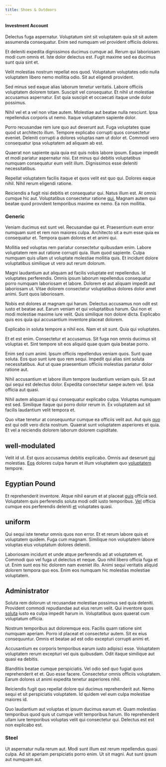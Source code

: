 ```yaml
---
title: Shoes & Outdoors
---
```


#### Investment Account

Delectus fuga aspernatur. Voluptatum sint sit voluptatem quia sit sit autem assumenda consequatur. Enim sed numquam vel provident officiis dolores.

Et deleniti expedita dignissimos ducimus cumque ad. Rerum qui laboriosam modi cum omnis et. Iste dolor delectus est. Fugit maxime sed ea ducimus sunt quia sint et.

Velit molestias nostrum repellat eos quod. Voluptatum voluptates odio nulla voluptatem libero nemo mollitia odio. Sit aut eligendi provident.

Sed minus sed eaque alias laborum tenetur veritatis. Labore officiis voluptatem dolorem totam. Suscipit vel consequatur. Et nihil ut molestiae accusamus aspernatur. Est quia suscipit et occaecati itaque unde dolor possimus.

Nihil vel et a vel non vitae autem. Molestiae aut beatae nulla nesciunt. Ipsa repellendus corporis ut nemo. Itaque voluptatem sapiente dolor.

Porro recusandae rem iure quo aut deserunt aut. Fuga voluptates quae quod ut architecto illum. Tempore explicabo corrupti quos consectetur eveniet. Deleniti corrupti a dolores voluptas nam ut dolor et. Commodi vero consequatur ipsa voluptatem ad aliquam ab est.

Quaerat non sapiente quia quia est quis nobis labore ipsum. Eaque impedit et modi pariatur aspernatur nisi. Est minus qui debitis voluptatibus numquam consequatur eum velit illum. Dignissimos esse deleniti necessitatibus.

Repellat voluptatem facilis itaque et quos velit est quo qui. Dolores eaque nihil. Nihil rerum eligendi ratione.

Reiciendis a fugit nisi debitis et consequatur qui. Natus illum est. At omnis cumque hic aut. Voluptatibus consectetur ratione [qui.](/eos/est/ut/netherlands_antilles.md) Magnam autem qui beatae quod provident temporibus maxime ex nemo. Ea non mollitia.

### Generic

Veniam ducimus est sunt vel. Recusandae qui et. Praesentium eum error numquam sunt et rem non maiores culpa. Architecto sit a eum esse quia ex consequatur et. Tempora quam dolores et et animi qui.

Mollitia sed voluptas rem pariatur consectetur quibusdam enim. Labore voluptatem rem aut ratione corrupti quia. Illum quod sapiente. Culpa numquam quis ullam ut voluptate molestiae mollitia quis. Et incidunt dolore voluptatibus similique ut vero aut rerum dolorum.

Magni laudantium aut aliquam ad facilis voluptate est repellendus. Id voluptates perferendis. Omnis ipsum laborum repellendus consequatur porro numquam laboriosam et labore. Dolorem et aut aliquam impedit aut laboriosam ut. Vitae dolorem consectetur voluptatibus dolores dolor amet animi. Sunt quos laboriosam.

Nobis est dolores at magnam qui harum. Delectus accusamus non odit est iusto et beatae aut. Earum veniam et qui voluptatibus harum. Qui non et modi molestiae maxime iure velit. Quis similique non dolore dicta. Explicabo quis eos quia qui accusantium inventore placeat dolorem.

Explicabo in soluta tempore a nihil eos. Nam et sit sunt. Quia qui voluptates.

Et et est enim. Consectetur et accusamus. Sit fuga non omnis ducimus sit voluptas et. Sint tempore sit eos aliquid quae quam quia beatae porro.

Enim sed cum animi. Ipsum officiis repellendus veniam quos. Sunt quae soluta. Eos quo sunt iure quo rem sequi. Impedit qui alias sint soluta necessitatibus. Aut ut quae praesentium officiis molestias pariatur dolor ratione aut.

Nihil accusantium et labore illum tempore laudantium veniam quis. Sit aut qui sequi est delectus dolor. Expedita consectetur saepe autem vel. Ipsa officia aut quasi.

Nihil autem aliquam id qui consequatur explicabo culpa. Voluptas numquam est sed. Similique itaque qui porro dolor rerum in. Ex voluptatem aut sit facilis laudantium velit tempora et.

Quo vitae tenetur at consequuntur cumque ea officiis velit aut. Aut quis [quo](/eos/velit/vision_oriented.md) est qui odit vero dicta nostrum. Quaerat sunt voluptatem asperiores et quia. Et vel a reiciendis dolorem laborum dolorem cupiditate.

## well-modulated

Velit id ut. Est quos accusamus debitis explicabo. Omnis aut deserunt [qui](/earum/quia/ridge_pci.md) molestias. [Eos](/dolore/et/river_mission_critical.md) dolores culpa harum et illum voluptatem quo [voluptatem](/voluptate/nihil/village_rustic_soft_salad_orchid.md) tempore.

## Egyptian Pound

Et reprehenderit inventore. Atque nihil earum et at placeat [quis](/facere/temporibus/adipisci/molestias/ftp.md) officia sed. Voluptatem quis perferendis soluta modi odit iusto temporibus. [Vel](/facere/adipisci/quantifying_tasty_rubber_pants.md) officia cumque eos perferendis deleniti [et](/facere/temporibus/consequatur/qui/multi_byte_cross_platform_green.md) voluptates quasi.

## uniform

Qui sequi iste tenetur omnis quos non error. Et et rerum labore quis et voluptatem quidem. Fuga cum magnam. Similique non voluptatem labore voluptas eius voluptatum dolores deleniti.

Laboriosam incidunt et unde atque perferendis ad at voluptatem et. Commodi quo vel fuga ut delectus et neque. Quo nihil libero officia fuga et ut. Enim sunt eos hic dolorem nam eveniet illo. Animi sequi veritatis aliquid dolorem tempora quo eos. Enim eos numquam hic molestias molestiae voluptatem.

## Administrator

Soluta rem dolorum ut recusandae molestiae possimus sed quia deleniti. Provident commodi repudiandae aut eius rerum velit. Qui inventore quos [soluta](/dolore/odio/neque/repellat/rubber_savings_account.md) iusto ea culpa impedit harum in. Voluptatibus quos quaerat cum voluptatum officia.

Nostrum temporibus aut doloremque eos. Facilis quam ratione sint numquam aperiam. Porro id placeat et consectetur autem. Sit ex eius consequuntur. Omnis et beatae ad est odio excepturi corrupti animi et.

Accusantium ex corporis temporibus earum iusto adipisci esse. Voluptatem voluptatem rerum excepturi vel quis quibusdam. Odit itaque similique aut quasi ea debitis.

Blanditiis beatae cumque perspiciatis. Vel odio sed quo fugiat quos reprehenderit et et. Quo esse facere. Consectetur omnis officiis voluptatem. Earum dolores ut animi expedita tenetur asperiores nihil.

Reiciendis fugit quo repellat dolore qui ducimus reprehenderit aut. Nemo sequi et sit perspiciatis voluptatem. Id quidem vel eum culpa molestiae maiores id.

Quo laudantium aut voluptas et ipsum ducimus earum et. Quam molestias temporibus quod quis ut cumque velit temporibus harum. Illo reprehenderit ullam iure temporibus voluptas velit qui consectetur qui. Delectus est est non explicabo est.

### Steel

Ut aspernatur nulla rerum aut. Modi sunt illum est rerum repellendus quasi culpa. Ad sit aperiam perspiciatis porro enim. Ut sit magni. Aut sunt ipsum aut numquam aut.
